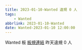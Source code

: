 ```yaml
---
title: 2023-01-10-Wanted 違規 0 人
tags:
    - Wanted
abbrlink: 2023-01-10-Wanted
date: Wanted-2023-01-10 12:00:00
---
```

Wanted 板 [板規連結](https://www.ptt.cc/bbs/Wanted/M.1608829773.A.D3B.html)
昨天違規 0 人
